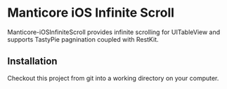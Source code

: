 Manticore iOS Infinite Scroll
=============================

Manticore-iOSInfiniteScroll provides infinite scrolling for UITableView and supports TastyPie pagnination coupled with RestKit.

Installation
------------

Checkout this project from git into a working directory on your computer.

